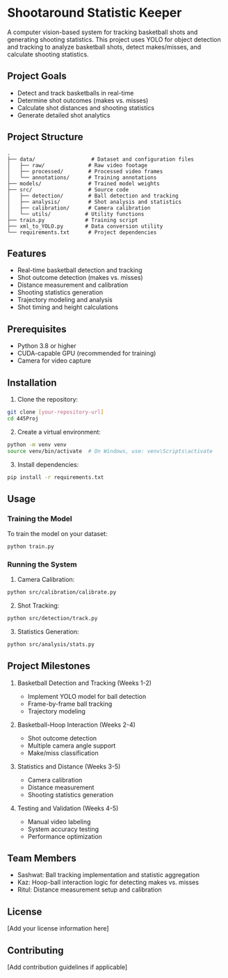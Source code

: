 # Shootaround Statistic Keeper

A computer vision-based system for tracking basketball shots and generating shooting statistics. This project uses YOLO for object detection and tracking to analyze basketball shots, detect makes/misses, and calculate shooting statistics.

## Project Goals

- Detect and track basketballs in real-time
- Determine shot outcomes (makes vs. misses)
- Calculate shot distances and shooting statistics
- Generate detailed shot analytics

## Project Structure

```
.
├── data/                  # Dataset and configuration files
│   ├── raw/              # Raw video footage
│   ├── processed/        # Processed video frames
│   └── annotations/      # Training annotations
├── models/               # Trained model weights
├── src/                  # Source code
│   ├── detection/        # Ball detection and tracking
│   ├── analysis/         # Shot analysis and statistics
│   ├── calibration/      # Camera calibration
│   └── utils/           # Utility functions
├── train.py             # Training script
├── xml_to_YOLO.py       # Data conversion utility
└── requirements.txt      # Project dependencies
```

## Features

- Real-time basketball detection and tracking
- Shot outcome detection (makes vs. misses)
- Distance measurement and calibration
- Shooting statistics generation
- Trajectory modeling and analysis
- Shot timing and height calculations

## Prerequisites

- Python 3.8 or higher
- CUDA-capable GPU (recommended for training)
- Camera for video capture

## Installation

1. Clone the repository:
```bash
git clone [your-repository-url]
cd 445Proj
```

2. Create a virtual environment:
```bash
python -m venv venv
source venv/bin/activate  # On Windows, use: venv\Scripts\activate
```

3. Install dependencies:
```bash
pip install -r requirements.txt
```

## Usage

### Training the Model

To train the model on your dataset:

```bash
python train.py
```

### Running the System

1. Camera Calibration:
```bash
python src/calibration/calibrate.py
```

2. Shot Tracking:
```bash
python src/detection/track.py
```

3. Statistics Generation:
```bash
python src/analysis/stats.py
```

## Project Milestones

1. Basketball Detection and Tracking (Weeks 1-2)
   - Implement YOLO model for ball detection
   - Frame-by-frame ball tracking
   - Trajectory modeling

2. Basketball-Hoop Interaction (Weeks 2-4)
   - Shot outcome detection
   - Multiple camera angle support
   - Make/miss classification

3. Statistics and Distance (Weeks 3-5)
   - Camera calibration
   - Distance measurement
   - Shooting statistics generation

4. Testing and Validation (Weeks 4-5)
   - Manual video labeling
   - System accuracy testing
   - Performance optimization

## Team Members

- Sashwat: Ball tracking implementation and statistic aggregation
- Kaz: Hoop-ball interaction logic for detecting makes vs. misses
- Ritul: Distance measurement setup and calibration

## License

[Add your license information here]

## Contributing

[Add contribution guidelines if applicable]